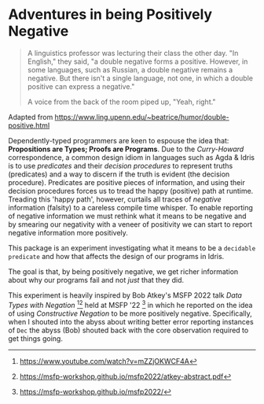 # Adventures in being Positively Negative

> A linguistics professor was lecturing their class the other
> day. "In English," they said, "a double negative forms a
> positive. However, in some languages, such as Russian, a double
> negative remains a negative. But there isn't a single language, not
> one, in which a double positive can express a negative."
>
> A voice from the back of the room piped up, "Yeah, right."

Adapted from https://www.ling.upenn.edu/~beatrice/humor/double-positive.html

Dependently-typed programmers are keen to espouse the idea that:
**Propositions are Types; Proofs are Programs**.
Due to the *Curry-Howard* correspondence, a common design idiom in languages such as Agda & Idris is to use *predicates* and their *decision procedures* to represent truths (predicates) and a way to discern if the truth is evident (the decision procedure).
Predicates are positive pieces of information, and using their decision procedures forces us to tread the happy (positive) path at runtime.
Treading this 'happy path', however, curtails all traces of *negative* information (falsity) to a careless compile time whisper.
To enable reporting of negative information we must rethink what it means to be negative and by smearing our negativity with a veneer of positivity we can start to report negative information more positively.

This package is an experiment investigating what it means to be a `decidable predicate` and how that affects the design of our programs in Idris.

The goal is that, by being positively negative, we get richer information about why our programs fail and not *just* that they did.

This experiment is heavily inspired by Bob Atkey's MSFP 2022 talk *Data Types with Negation* [^1][^2] held at MSFP '22 [^3] in which he reported on the idea of using *Constructive Negation* to be more positively negative.
Specifically, when I shouted into the abyss about writing better error reporting instances of `Dec` the abyss (Bob) shouted back with the core observation required to get things going.

[^1]: https://www.youtube.com/watch?v=mZZjOKWCF4A
[^2]: https://msfp-workshop.github.io/msfp2022/atkey-abstract.pdf
[^3]: https://msfp-workshop.github.io/msfp2022/
